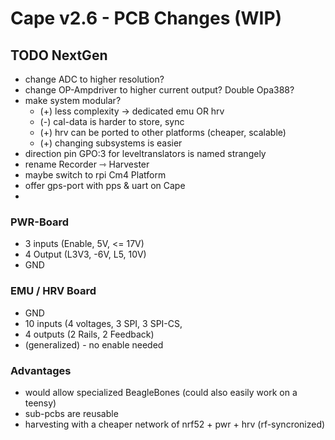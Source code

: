 # Cape v2.6 - PCB Changes (WIP)

## TODO NextGen

- change ADC to higher resolution?
- change OP-Ampdriver to higher current output? Double Opa388?
- make system modular? 
  - (+) less complexity -> dedicated emu OR hrv
  - (-) cal-data is harder to store, sync
  - (+) hrv can be ported to other platforms (cheaper, scalable)
  - (+) changing subsystems is easier
- direction pin GPO:3 for leveltranslators is named strangely
- rename Recorder ⇾ Harvester
- maybe switch to rpi Cm4 Platform
- offer gps-port with pps & uart on Cape
- 

### PWR-Board

- 3 inputs (Enable, 5V, <= 17V)
- 4 Output (L3V3, -6V, L5, 10V)
- GND

### EMU / HRV Board

- GND
- 10 inputs (4 voltages, 3 SPI, 3 SPI-CS,
- 4 outputs (2 Rails, 2 Feedback)
- (generalized) - no enable needed

### Advantages

- would allow specialized BeagleBones (could also easily work on a teensy)
- sub-pcbs are reusable
- harvesting with a cheaper network of nrf52 + pwr + hrv (rf-syncronized)
